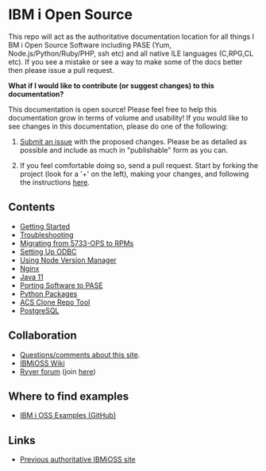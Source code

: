 
# IBM i Open Source

This repo will act as the authoritative documentation location for all things I
BM i Open Source Software including PASE (Yum, Node.js/Python/Ruby/PHP, ssh etc)
and all native ILE languages (C,RPG,CL etc).  If you see a mistake or see a way
to make some of the docs better then please issue a pull request.

**What if I would like to contribute (or suggest changes) to this documentation?**

This documentation is open source! Please feel free to help this documentation grow
in terms of volume and usability! If you would like to see changes in this documentation,
please do one of the following:

1. [Submit an issue](https://bitbucket.org/ibmi/opensource/issues/new) with the
  proposed changes. Please be as detailed as possible and include as much
  in "publishable" form as you can.

1. If you feel comfortable doing so, send a pull request. Start by forking the
  project (look for a '+' on the left), making your changes, and following the instructions
  [here](https://confluence.atlassian.com/bitbucket/create-a-pull-request-to-merge-your-change-774243413.html).

## Contents

- [Getting Started](yum/README.md)
- [Troubleshooting](troubleshooting/README.md)
- [Migrating from 5733-OPS to RPMs](troubleshooting/5733OPS_MIGRATION.md)
- [Setting Up ODBC](odbc/README.md)
- [Using Node Version Manager](nvm/README.md)
- [Nginx](nginx.md)
- [Java 11](java11/JAVA11_EARLY_ACCESS.md)
- [Porting Software to PASE](porting/README.md)
- [Python Packages](PYTHON_PKGS_GUIDE.md)
- [ACS Clone Repo Tool](acscloner/README.md)
- [PostgreSQL](postgresql.md)

## Collaboration

- [Questions/comments about this site](https://bitbucket.org/ibmi/opensource/issues).
- [IBMiOSS Wiki](https://bitbucket.org/ibmi/opensource/wiki/Home)
- [Ryver forum](http://ibm.biz/ibmioss-chat) (join [here](http://ibm.biz/ibmioss-chat-join))

## Where to find examples

- [IBM i OSS Examples (GitHub)](http://github.com/IBM/ibmi-oss-examples)

## Links

- [Previous authoritative IBMiOSS site](https://www.ibm.com/developerworks/community/wikis/home?lang=en#!/wiki/IBM%20i%20Technology%20Updates/page/Open%20Source%20Technologies)
